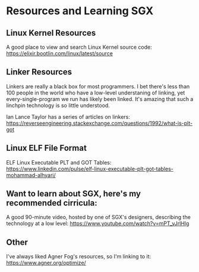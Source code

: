 # Resources and Learning SGX

## Linux Kernel Resources
A good place to view and search Linux Kernel source code:  https://elixir.bootlin.com/linux/latest/source

## Linker Resources
Linkers are really a black box for most programmers.  I bet there's less than 100 people in the world
who have a low-level understaning of linking, yet every-single-program we run has likely been linked.
It's amazing that such a linchpin technology is so little understood.  

Ian Lance Taylor has a series of articles on linkers:  https://reverseengineering.stackexchange.com/questions/1992/what-is-plt-got


## Linux ELF File Format

ELF Linux Executable PLT and GOT Tables:  https://www.linkedin.com/pulse/elf-linux-executable-plt-got-tables-mohammad-alhyari/


## Want to learn about SGX, here's my recommended cirricula:
A good 90-minute video, hosted by one of SGX's designers, describing the technology at a low level:  https://www.youtube.com/watch?v=mPT_vJrlHlg


## Other
I've always liked Agner Fog's resources, so I'm linking to it:  https://www.agner.org/optimize/
